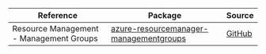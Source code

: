 | Reference | Package | Source |
|---|---|---|
|Resource Management - Management Groups|[azure-resourcemanager-managementgroups](https://repo1.maven.org/maven2/com/azure/resourcemanager/azure-resourcemanager-managementgroups)|[GitHub](https://github.com/Azure/azure-sdk-for-java/blob/main/sdk/managementgroups/azure-resourcemanager-managementgroups)|
